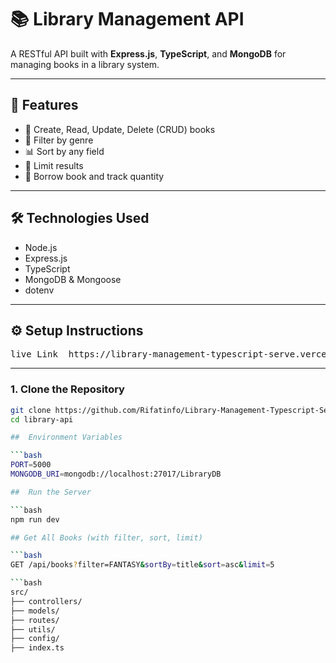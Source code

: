 
# 📚 Library Management API

A RESTful API built with **Express.js**, **TypeScript**, and **MongoDB** for managing books in a library system.

---

## 🚀 Features

- 📖 Create, Read, Update, Delete (CRUD) books
- 🔎 Filter by genre
- 📊 Sort by any field
- 📏 Limit results
- 🧾 Borrow book and track quantity

---

## 🛠️ Technologies Used

- Node.js
- Express.js
- TypeScript
- MongoDB & Mongoose
- dotenv

---

## ⚙️ Setup Instructions


<pre>
live Link  https://library-management-typescript-serve.vercel.app/
</pre>

---

### 1. Clone the Repository

```bash
git clone https://github.com/Rifatinfo/Library-Management-Typescript-Server.git
cd library-api 

##  Environment Variables

```bash 
PORT=5000
MONGODB_URI=mongodb://localhost:27017/LibraryDB

##  Run the Server

```bash
npm run dev

## Get All Books (with filter, sort, limit)

```bash 
GET /api/books?filter=FANTASY&sortBy=title&sort=asc&limit=5

```bash
src/
├── controllers/
├── models/
├── routes/
├── utils/
├── config/
├── index.ts

